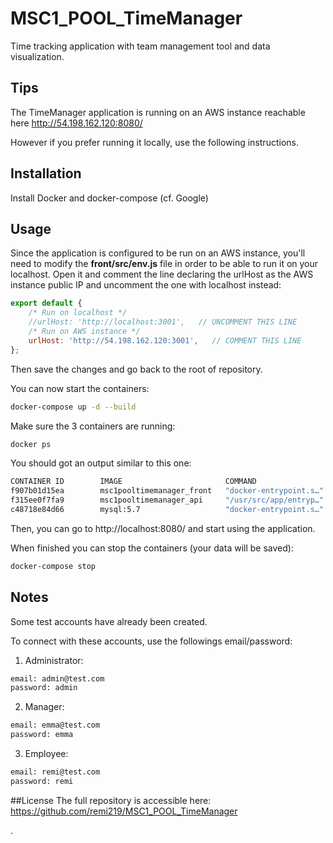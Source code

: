 # MSC1_POOL_TimeManager

Time tracking application with team management tool and data visualization.

## Tips
The TimeManager application is running on an AWS instance reachable here http://54.198.162.120:8080/

However if you prefer running it locally, use the following instructions.

## Installation

Install Docker and docker-compose (cf. Google)

## Usage
Since the application is configured to be run on an AWS instance, you'll need to modify the **front/src/env.js** file in order to be able to run it on your localhost.
Open it and comment the line declaring the urlHost as the AWS instance public IP and uncomment the one with localhost instead:

```js
export default {
    /* Run on localhost */
    //urlHost: 'http://localhost:3001',   // UNCOMMENT THIS LINE
    /* Run on AWS instance */
    urlHost: 'http://54.198.162.120:3001',   // COMMENT THIS LINE
};
``` 
Then save the changes and go back to the root of repository.

You can now start the containers:
```bash
docker-compose up -d --build
```
Make sure the 3 containers are running:
```bash
docker ps
```
You should got an output similar to this one:
```bash
CONTAINER ID        IMAGE                       COMMAND                  CREATED             STATUS              PORTS                    NAMES
f907b01d15ea        msc1pooltimemanager_front   "docker-entrypoint.s…"   3 hours ago         Up 3 hours          0.0.0.0:8080->8080/tcp   msc1pooltimemanager_front_1
f315ee0f7fa9        msc1pooltimemanager_api     "/usr/src/app/entryp…"   3 hours ago         Up 3 hours          0.0.0.0:3001->3000/tcp   msc1pooltimemanager_api_1
c48718e84d66        mysql:5.7                   "docker-entrypoint.s…"   28 hours ago        Up 3 hours          3306/tcp, 33060/tcp      msc1pooltimemanager_bdd_1
```
Then, you can go to http://localhost:8080/ and start using the application.

When finished you can stop the containers (your data will be saved): 
```bash
docker-compose stop
```

## Notes
Some test accounts have already been created.

To connect with these accounts, use the followings email/password:

1. Administrator:
```bash
email: admin@test.com
password: admin
```  
2. Manager:
```bash
email: emma@test.com
password: emma
```  
3. Employee:
```bash
email: remi@test.com
password: remi
```

##License
The full repository is accessible here: https://github.com/remi219/MSC1_POOL_TimeManager

.